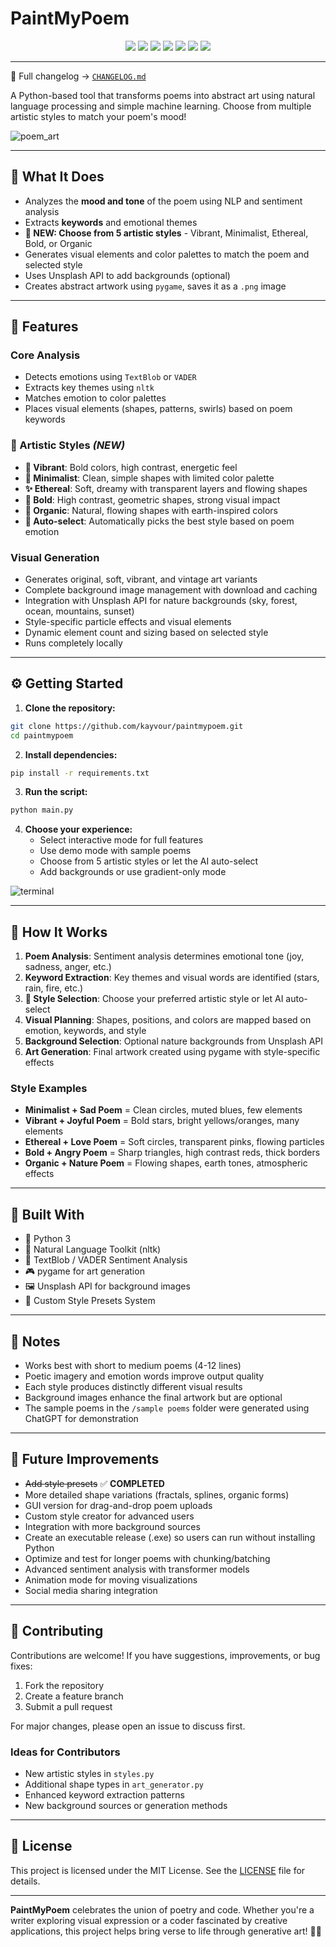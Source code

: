 # PaintMyPoem
<p align="center">
  <a href="https://github.com/kayvour/PaintMyPoem/releases"><img src="https://img.shields.io/github/v/release/kayvour/PaintMyPoem?include_prereleases&sort=semver&style=flat-square&label=pre-release"></a>
  <a href="https://github.com/kayvour/PaintMyPoem/commits"><img src="https://img.shields.io/github/last-commit/kayvour/PaintMyPoem?style=flat-square"></a>
  <a href="https://github.com/kayvour/PaintMyPoem/issues"><img src="https://img.shields.io/github/issues/kayvour/PaintMyPoem?style=flat-square"></a>
  <a href="https://github.com/kayvour/PaintMyPoem/blob/main/LICENSE"><img src="https://img.shields.io/github/license/kayvour/PaintMyPoem?style=flat-square"></a>
  <img src="https://img.shields.io/badge/python-3.10+-blue?style=flat-square&logo=python&logoColor=white">
  <img src="https://img.shields.io/badge/status-pre--release-orange?style=flat-square">
  <img src="https://img.shields.io/badge/theme-poetry🪷-ff69b4?style=flat-square">
</p>

---
📄 Full changelog → [`CHANGELOG.md`](./CHANGELOG.md)

A Python-based tool that transforms poems into abstract art using natural language processing and simple machine learning. Choose from multiple artistic styles to match your poem's mood!

![poem_art](https://github.com/user-attachments/assets/60fdc8a4-0eb6-441e-894c-03a7712a3f51)

---

## 📝 What It Does
- Analyzes the **mood and tone** of the poem using NLP and sentiment analysis
- Extracts **keywords** and emotional themes
- **🎨 NEW: Choose from 5 artistic styles** - Vibrant, Minimalist, Ethereal, Bold, or Organic
- Generates visual elements and color palettes to match the poem and selected style
- Uses Unsplash API to add backgrounds (optional)
- Creates abstract artwork using `pygame`, saves it as a `.png` image

---

## 🚀 Features

### Core Analysis
- Detects emotions using `TextBlob` or `VADER`
- Extracts key themes using `nltk`
- Matches emotion to color palettes
- Places visual elements (shapes, patterns, swirls) based on poem keywords

### 🎨 Artistic Styles *(NEW)*
- **🌟 Vibrant**: Bold colors, high contrast, energetic feel
- **🎯 Minimalist**: Clean, simple shapes with limited color palette  
- **✨ Ethereal**: Soft, dreamy with transparent layers and flowing shapes
- **💪 Bold**: High contrast, geometric shapes, strong visual impact
- **🌿 Organic**: Natural, flowing shapes with earth-inspired colors
- **🤖 Auto-select**: Automatically picks the best style based on poem emotion

### Visual Generation
- Generates original, soft, vibrant, and vintage art variants
- Complete background image management with download and caching
- Integration with Unsplash API for nature backgrounds (sky, forest, ocean, mountains, sunset)
- Style-specific particle effects and visual elements
- Dynamic element count and sizing based on selected style
- Runs completely locally

---

## ⚙️ Getting Started

1. **Clone the repository:**
```bash
git clone https://github.com/kayvour/paintmypoem.git
cd paintmypoem
```

2. **Install dependencies:**
```bash
pip install -r requirements.txt
```

3. **Run the script:**
```bash
python main.py
```

4. **Choose your experience:**
   - Select interactive mode for full features
   - Use demo mode with sample poems
   - Choose from 5 artistic styles or let the AI auto-select
   - Add backgrounds or use gradient-only mode

![terminal](https://github.com/user-attachments/assets/eeeff672-d7dc-4f21-953c-89e6fad80f7c)

---

## 🧠 How It Works

1. **Poem Analysis**: Sentiment analysis determines emotional tone (joy, sadness, anger, etc.)
2. **Keyword Extraction**: Key themes and visual words are identified (stars, rain, fire, etc.)
3. **🎨 Style Selection**: Choose your preferred artistic style or let AI auto-select
4. **Visual Planning**: Shapes, positions, and colors are mapped based on emotion, keywords, and style
5. **Background Selection**: Optional nature backgrounds from Unsplash API
6. **Art Generation**: Final artwork created using pygame with style-specific effects

### Style Examples
- **Minimalist + Sad Poem** = Clean circles, muted blues, few elements
- **Vibrant + Joyful Poem** = Bold stars, bright yellows/oranges, many elements  
- **Ethereal + Love Poem** = Soft circles, transparent pinks, flowing particles
- **Bold + Angry Poem** = Sharp triangles, high contrast reds, thick borders
- **Organic + Nature Poem** = Flowing shapes, earth tones, atmospheric effects

---

## 🧰 Built With
- 🐍 Python 3
- 🧠 Natural Language Toolkit (nltk)
- 💬 TextBlob / VADER Sentiment Analysis
- 🎮 pygame for art generation
- 🖼️ Unsplash API for background images
- 🎨 Custom Style Presets System

---

## 📌 Notes
- Works best with short to medium poems (4-12 lines)
- Poetic imagery and emotion words improve output quality
- Each style produces distinctly different visual results
- Background images enhance the final artwork but are optional
- The sample poems in the `/sample poems` folder were generated using ChatGPT for demonstration

---

## 🔮 Future Improvements
- ~~Add style presets~~ ✅ **COMPLETED**
- More detailed shape variations (fractals, splines, organic forms)
- GUI version for drag-and-drop poem uploads
- Custom style creator for advanced users
- Integration with more background sources
- Create an executable release (.exe) so users can run without installing Python
- Optimize and test for longer poems with chunking/batching
- Advanced sentiment analysis with transformer models
- Animation mode for moving visualizations
- Social media sharing integration

---

## 🤝 Contributing
Contributions are welcome! If you have suggestions, improvements, or bug fixes:
1. Fork the repository
2. Create a feature branch
3. Submit a pull request

For major changes, please open an issue to discuss first.

### Ideas for Contributors
- New artistic styles in `styles.py`
- Additional shape types in `art_generator.py`
- Enhanced keyword extraction patterns
- New background sources or generation methods

---

## 📄 License
This project is licensed under the MIT License. See the [LICENSE](LICENSE) file for details.

---

**PaintMyPoem** celebrates the union of poetry and code. Whether you're a writer exploring visual expression or a coder fascinated by creative applications, this project helps bring verse to life through generative art! 🎨✨
